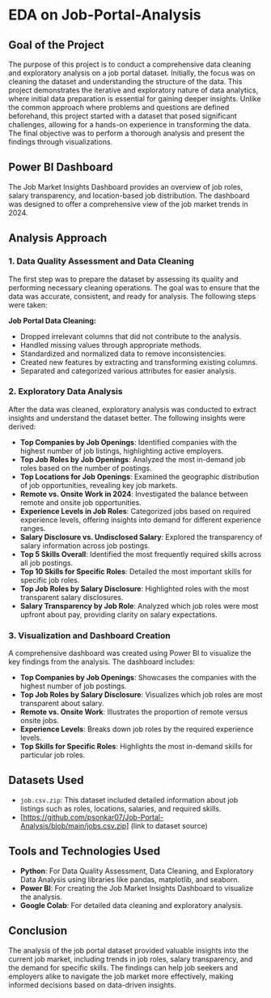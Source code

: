 # EDA on Job-Portal-Analysis

## Goal of the Project
The purpose of this project is to conduct a comprehensive data cleaning and exploratory analysis on a job portal dataset. Initially, the focus was on cleaning the dataset and understanding the structure of the data. This project demonstrates the iterative and exploratory nature of data analytics, where initial data preparation is essential for gaining deeper insights. Unlike the common approach where problems and questions are defined beforehand, this project started with a dataset that posed significant challenges, allowing for a hands-on experience in transforming the data. The final objective was to perform a thorough analysis and present the findings through visualizations.

## Power BI Dashboard
The Job Market Insights Dashboard provides an overview of job roles, salary transparency, and location-based job distribution. The dashboard was designed to offer a comprehensive view of the job market trends in 2024.


## Analysis Approach

### 1. Data Quality Assessment and Data Cleaning
The first step was to prepare the dataset by assessing its quality and performing necessary cleaning operations. The goal was to ensure that the data was accurate, consistent, and ready for analysis. The following steps were taken:

**Job Portal Data Cleaning:**
- Dropped irrelevant columns that did not contribute to the analysis.
- Handled missing values through appropriate methods.
- Standardized and normalized data to remove inconsistencies.
- Created new features by extracting and transforming existing columns.
- Separated and categorized various attributes for easier analysis.

### 2. Exploratory Data Analysis
After the data was cleaned, exploratory analysis was conducted to extract insights and understand the dataset better. The following insights were derived:

- **Top Companies by Job Openings**: Identified companies with the highest number of job listings, highlighting active employers.
- **Top Job Roles by Job Openings**: Analyzed the most in-demand job roles based on the number of postings.
- **Top Locations for Job Openings**: Examined the geographic distribution of job opportunities, revealing key job markets.
- **Remote vs. Onsite Work in 2024**: Investigated the balance between remote and onsite job opportunities.
- **Experience Levels in Job Roles**: Categorized jobs based on required experience levels, offering insights into demand for different experience ranges.
- **Salary Disclosure vs. Undisclosed Salary**: Explored the transparency of salary information across job postings.
- **Top 5 Skills Overall**: Identified the most frequently required skills across all job postings.
- **Top 10 Skills for Specific Roles**: Detailed the most important skills for specific job roles.
- **Top Job Roles by Salary Disclosure**: Highlighted roles with the most transparent salary disclosures.
- **Salary Transparency by Job Role**: Analyzed which job roles were most upfront about pay, providing clarity on salary expectations.

### 3. Visualization and Dashboard Creation
A comprehensive dashboard was created using Power BI to visualize the key findings from the analysis. The dashboard includes:

- **Top Companies by Job Openings**: Showcases the companies with the highest number of job postings.
- **Top Job Roles by Salary Disclosure**: Visualizes which job roles are most transparent about salary.
- **Remote vs. Onsite Work**: Illustrates the proportion of remote versus onsite jobs.
- **Experience Levels**: Breaks down job roles by the required experience levels.
- **Top Skills for Specific Roles**: Highlights the most in-demand skills for particular job roles.

## Datasets Used
- `job.csv.zip`: This dataset included detailed information about job listings such as roles, locations, salaries, and required skills.
- [https://github.com/psonkar07/Job-Portal-Analysis/blob/main/jobs.csv.zip] (link to dataset source)

## Tools and Technologies Used
- **Python**: For Data Quality Assessment, Data Cleaning, and Exploratory Data Analysis using libraries like pandas, matplotlib, and seaborn.
- **Power BI**: For creating the Job Market Insights Dashboard to visualize the analysis.
- **Google Colab**: For detailed data cleaning and exploratory analysis.

## Conclusion
The analysis of the job portal dataset provided valuable insights into the current job market, including trends in job roles, salary transparency, and the demand for specific skills. The findings can help job seekers and employers alike to navigate the job market more effectively, making informed decisions based on data-driven insights.
